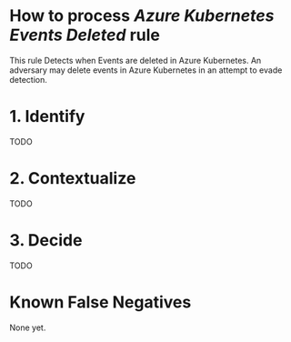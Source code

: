 # How to process *Azure Kubernetes Events Deleted* rule
This rule Detects when Events are deleted in Azure Kubernetes. An adversary may delete events in Azure Kubernetes in an attempt to evade detection.

# 1. Identify
TODO

# 2. Contextualize
TODO

# 3. Decide
TODO

# Known False Negatives
None yet.
